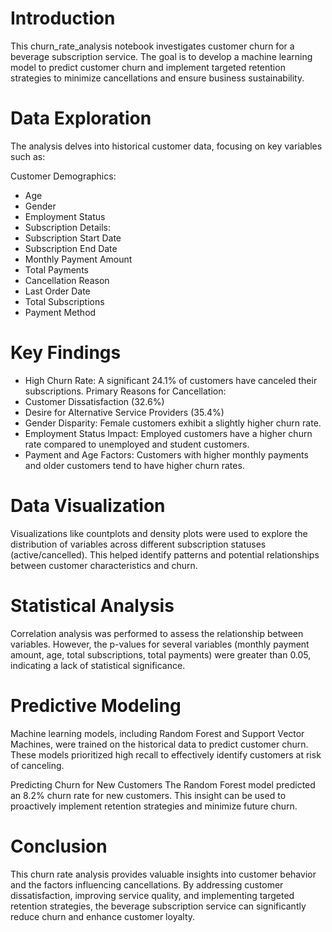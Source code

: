 # Introduction

This churn_rate_analysis notebook investigates customer churn for a beverage subscription service. The goal is to develop a machine learning model to predict customer churn and implement targeted retention strategies to minimize cancellations and ensure business sustainability.

# Data Exploration
The analysis delves into historical customer data, focusing on key variables such as:

Customer Demographics:
- Age
- Gender
- Employment Status
- Subscription Details:
- Subscription Start Date
- Subscription End Date
- Monthly Payment Amount
- Total Payments
- Cancellation Reason
- Last Order Date
- Total Subscriptions
- Payment Method

# Key Findings
- High Churn Rate: A significant 24.1% of customers have canceled their subscriptions.
Primary Reasons for Cancellation:
- Customer Dissatisfaction (32.6%)
- Desire for Alternative Service Providers (35.4%)
- Gender Disparity: Female customers exhibit a slightly higher churn rate.
- Employment Status Impact: Employed customers have a higher churn rate compared to unemployed and student customers.
- Payment and Age Factors: Customers with higher monthly payments and older customers tend to have higher churn rates.

# Data Visualization
Visualizations like countplots and density plots were used to explore the distribution of variables across different subscription statuses (active/cancelled). This helped identify patterns and potential relationships between customer characteristics and churn.

# Statistical Analysis
Correlation analysis was performed to assess the relationship between variables. However, the p-values for several variables (monthly payment amount, age, total subscriptions, total payments) were greater than 0.05, indicating a lack of statistical significance.

# Predictive Modeling
Machine learning models, including Random Forest and Support Vector Machines, were trained on the historical data to predict customer churn. These models prioritized high recall to effectively identify customers at risk of canceling.

Predicting Churn for New Customers
The Random Forest model predicted an 8.2% churn rate for new customers. This insight can be used to proactively implement retention strategies and minimize future churn.

# Conclusion
This churn rate analysis provides valuable insights into customer behavior and the factors influencing cancellations. By addressing customer dissatisfaction, improving service quality, and implementing targeted retention strategies, the beverage subscription service can significantly reduce churn and enhance customer loyalty.















